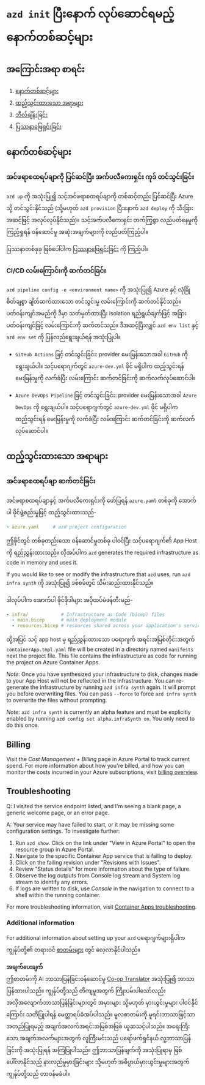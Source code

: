 <!--
CO_OP_TRANSLATOR_METADATA:
{
  "original_hash": "be745fda2aef9ee7ea772119fc6cdcf7",
  "translation_date": "2025-06-17T17:06:26+00:00",
  "source_file": "04-PracticalImplementation/samples/csharp/src/next-steps.md",
  "language_code": "my"
}
-->
# `azd init` ပြီးနောက် လုပ်ဆောင်ရမည့် နောက်တစ်ဆင့်များ

## အကြောင်းအရာ စာရင်း

1. [နောက်တစ်ဆင့်များ](../../../../../../04-PracticalImplementation/samples/csharp/src)
2. [ထည့်သွင်းထားသော အရာများ](../../../../../../04-PracticalImplementation/samples/csharp/src)
3. [ဘီလ်ချိန်းခြင်း](../../../../../../04-PracticalImplementation/samples/csharp/src)
4. [ပြဿနာဖြေရှင်းခြင်း](../../../../../../04-PracticalImplementation/samples/csharp/src)

## နောက်တစ်ဆင့်များ

### အင်ဖရာစထရပ်ချာကို ပြင်ဆင်ပြီး အက်ပလီကေးရှင်း ကုဒ် တင်သွင်းခြင်း

`azd up` ကို အသုံးပြု၍ သင့်အင်ဖရာစထရပ်ချာကို တစ်ဆင့်တည်း ပြင်ဆင်ပြီး Azure သို့ တင်သွင်းနိုင်သည် (သို့မဟုတ် `azd provision` ပြီးနောက် `azd deploy` ကို သီးခြားအဆင့်ဖြင့် အလုပ်လုပ်နိုင်သည်)။ သင့်အက်ပလီကေးရှင်း တက်ကြွစွာ လည်ပတ်နေမှုကို ကြည့်ရှုရန် ဝန်ဆောင်မှု အဆုံးအချက်များကို လည်ပတ်ကြည့်ပါ။

ပြဿနာတစ်ခုခု ဖြစ်ပေါ်ပါက [ပြဿနာဖြေရှင်းခြင်း](../../../../../../04-PracticalImplementation/samples/csharp/src) ကို ကြည့်ပါ။

### CI/CD လမ်းကြောင်းကို ဆက်တင်ခြင်း

`azd pipeline config -e <environment name>` ကို အသုံးပြု၍ Azure နှင့် လုံခြုံစိတ်ချစွာ ချိတ်ဆက်ထားသော တင်သွင်းမှု လမ်းကြောင်းကို ဆက်တင်နိုင်သည်။ ပတ်ဝန်းကျင်အမည်ကို ဒီမှာ သတ်မှတ်ထားပြီး isolation ရည်ရွယ်ချက်ဖြင့် အခြားပတ်ဝန်းကျင်ဖြင့် လမ်းကြောင်းကို ဆက်တင်သည်။ ဒီအဆင့်ပြီးလျှင် `azd env list` နှင့် `azd env set` ကို ပြန်လည်ရွေးချယ်ရန် အသုံးပြုပါ။

- `GitHub Actions` ဖြင့် တင်သွင်းခြင်း: provider မေးမြန်းသောအခါ `GitHub` ကို ရွေးချယ်ပါ။ သင့်ပရောဂျက်တွင် `azure-dev.yml` ဖိုင် မရှိပါက ထည့်သွင်းရန် မေးမြန်းမှုကို လက်ခံပြီး လမ်းကြောင်း ဆက်တင်ခြင်းကို ဆက်လက်လုပ်ဆောင်ပါ။

- `Azure DevOps Pipeline` ဖြင့် တင်သွင်းခြင်း: provider မေးမြန်းသောအခါ `Azure DevOps` ကို ရွေးချယ်ပါ။ သင့်ပရောဂျက်တွင် `azure-dev.yml` ဖိုင် မရှိပါက ထည့်သွင်းရန် မေးမြန်းမှုကို လက်ခံပြီး လမ်းကြောင်း ဆက်တင်ခြင်းကို ဆက်လက်လုပ်ဆောင်ပါ။

## ထည့်သွင်းထားသော အရာများ

### အင်ဖရာစထရပ်ချာ ဆက်တင်ခြင်း

အင်ဖရာစထရပ်ချာနှင့် အက်ပလီကေးရှင်းကို ဖော်ပြရန် `azure.yaml` တစ်ခုကို အောက်ပါ ဖိုင်ဖွဲ့စည်းမှုဖြင့် ထည့်သွင်းထားသည်-

```yaml
- azure.yaml     # azd project configuration
```

ဤဖိုင်တွင် တစ်ခုတည်းသော ဝန်ဆောင်မှုတစ်ခု ပါဝင်ပြီး သင့်ပရောဂျက်၏ App Host ကို ရည်ညွှန်းထားသည်။ လိုအပ်ပါက `azd` generates the required infrastructure as code in memory and uses it.

If you would like to see or modify the infrastructure that `azd` uses, run `azd infra synth` ကို အသုံးပြု၍ ဒစ်စခ်တွင် သိမ်းဆည်းထားနိုင်သည်။

ဒါလုပ်ပါက အောက်ပါ ဖိုင်ဖိုဒါများ အပိုထပ်မံဖန်တီးမည်-

```yaml
- infra/            # Infrastructure as Code (bicep) files
  - main.bicep      # main deployment module
  - resources.bicep # resources shared across your application's services
```

ထို့အပြင် သင့် app host မှ ရည်ညွှန်းထားသော ပရောဂျက် အရင်းအမြစ်တိုင်းအတွက် `containerApp.tmpl.yaml` file will be created in a directory named `manifests` next the project file. This file contains the infrastructure as code for running the project on Azure Container Apps.

*Note*: Once you have synthesized your infrastructure to disk, changes made to your App Host will not be reflected in the infrastructure. You can re-generate the infrastructure by running `azd infra synth` again. It will prompt you before overwriting files. You can pass `--force` to force `azd infra synth` to overwrite the files without prompting.

*Note*: `azd infra synth` is currently an alpha feature and must be explicitly enabled by running `azd config set alpha.infraSynth on`. You only need to do this once.

## Billing

Visit the *Cost Management + Billing* page in Azure Portal to track current spend. For more information about how you're billed, and how you can monitor the costs incurred in your Azure subscriptions, visit [billing overview](https://learn.microsoft.com/azure/developer/intro/azure-developer-billing).

## Troubleshooting

Q: I visited the service endpoint listed, and I'm seeing a blank page, a generic welcome page, or an error page.

A: Your service may have failed to start, or it may be missing some configuration settings. To investigate further:

1. Run `azd show`. Click on the link under "View in Azure Portal" to open the resource group in Azure Portal.
2. Navigate to the specific Container App service that is failing to deploy.
3. Click on the failing revision under "Revisions with Issues".
4. Review "Status details" for more information about the type of failure.
5. Observe the log outputs from Console log stream and System log stream to identify any errors.
6. If logs are written to disk, use *Console* in the navigation to connect to a shell within the running container.

For more troubleshooting information, visit [Container Apps troubleshooting](https://learn.microsoft.com/azure/container-apps/troubleshooting). 

### Additional information

For additional information about setting up your `azd` ပရောဂျက်များရှိပါက ကျွန်ုပ်တို့၏ တရားဝင် [စာတမ်းများ](https://learn.microsoft.com/azure/developer/azure-developer-cli/make-azd-compatible?pivots=azd-convert) တွင် လေ့လာနိုင်ပါသည်။

**အချက်ပေးချက်**  
ဤစာတမ်းကို AI ဘာသာပြန်ခြင်းဝန်ဆောင်မှု [Co-op Translator](https://github.com/Azure/co-op-translator) အသုံးပြု၍ ဘာသာပြန်ထားပါသည်။ ကျွန်ုပ်တို့သည် တိကျမှုအတွက် ကြိုးပမ်းပါသော်လည်း အလိုအလျောက်ဘာသာပြန်ခြင်းများတွင် အမှားများ သို့မဟုတ် မှားယွင်းမှုများ ပါဝင်နိုင်ကြောင်း သတိပြုပါရန် မေတ္တာရပ်ခံအပ်ပါသည်။ မူလစာတမ်းကို မူရင်းဘာသာဖြင့်သာ အတည်ပြုရမည့် အချက်အလက်အရင်းအမြစ်အဖြစ် ယူဆသင့်ပါသည်။ အရေးကြီးသော အချက်အလက်များအတွက် လူကြီးမင်းသည် ပရော်ဖက်ရှင်နယ် လူ့ဘာသာပြန်ခြင်းကို အသုံးပြုရန် အကြံပြုပါသည်။ ဤဘာသာပြန်ချက်ကို အသုံးပြုရာမှ ဖြစ်ပေါ်လာနိုင်သည့် နားလည်မှုမှားခြင်းများ သို့မဟုတ် အဓိပ္ပာယ်မှားယွင်းမှုများအတွက် ကျွန်ုပ်တို့သည် တာဝန်မခံပါ။